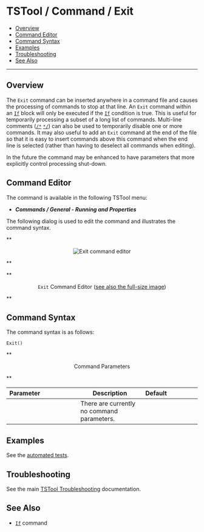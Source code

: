# TSTool / Command / Exit #

*   [Overview](#overview)
*   [Command Editor](#command-editor)
*   [Command Syntax](#command-syntax)
*   [Examples](#examples)
*   [Troubleshooting](#troubleshooting)
*   [See Also](#see-also)

-------------------------

## Overview ##

The `Exit` command can be inserted anywhere in a command file and causes the processing of commands to stop at that line.
An `Exit` command within an [`If`](../If/If.md) block will only be executed if the [`If`](../If/If.md) condition is true.
This is useful for temporarily processing a subset of a long list of commands.
Multi-line comments ([`/*`](../CommentBlockStart/CommentBlockStart.md)   [`*/`](../CommentBlockEnd/CommentBlockEnd.md))
can also be used to temporarily disable one or more commands.
It may also useful to add an `Exit` command at the end of the file so that it is easy to
insert commands above this command when the end line is selected (rather than having to deselect all commands when editing).

In the future the command may be enhanced to have parameters that more explicitly control processing shut-down.

## Command Editor ##

The command is available in the following TSTool menu:

*   ***Commands / General - Running and Properties***

The following dialog is used to edit the command and illustrates the command syntax.

**<p style="text-align: center;">
![Exit command editor](Exit.png)
</p>**

**<p style="text-align: center;">
`Exit` Command Editor (<a href="../Exit.png">see also the full-size image</a>)
</p>**

## Command Syntax ##

The command syntax is as follows:

```text
Exit()
```
**<p style="text-align: center;">
Command Parameters
</p>**

| **Parameter**&nbsp;&nbsp;&nbsp;&nbsp;&nbsp;&nbsp;&nbsp;&nbsp;&nbsp;&nbsp;&nbsp;&nbsp;&nbsp;&nbsp;&nbsp;&nbsp;&nbsp;&nbsp;&nbsp;&nbsp;&nbsp; | **Description** | **Default**&nbsp;&nbsp;&nbsp;&nbsp;&nbsp;&nbsp;&nbsp;&nbsp;&nbsp;&nbsp;&nbsp;&nbsp;&nbsp;&nbsp;&nbsp;&nbsp;&nbsp; |
| --------------|-----------------|----------------- |
| | There are currently no command parameters.||

## Examples ##

See the [automated tests](https://github.com/OpenCDSS/cdss-app-tstool-test/tree/master/test/commands/Exit).

## Troubleshooting ##

See the main [TSTool Troubleshooting](../../troubleshooting/troubleshooting.md) documentation.

## See Also ##

*   [`If`](../If/If.md) command
